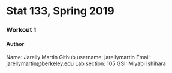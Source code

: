 # Stat 133, Spring 2019

### Workout 1 

#### Author 

Name: Jarelly Martin
Github username: jarellymartin
Email: jarellymartin@berkeley.edu
Lab section: 105
GSI: Miyabi Ishihara
